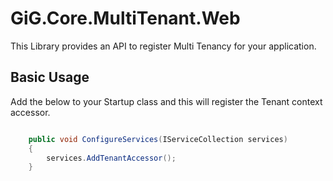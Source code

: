 ﻿# GiG.Core.MultiTenant.Web

This Library provides an API to register Multi Tenancy for your application.


## Basic Usage

Add the below to your Startup class and this will register the Tenant context accessor.


```csharp

	public void ConfigureServices(IServiceCollection services)
	{
		services.AddTenantAccessor();
	}

```